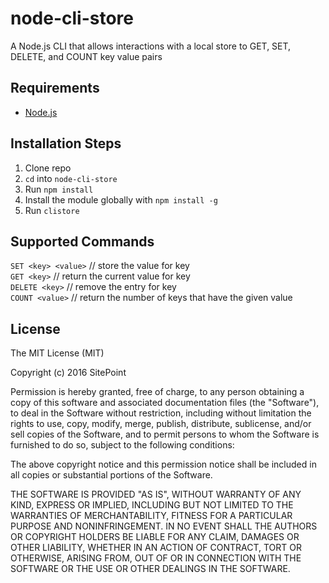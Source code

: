 # node-cli-store
A Node.js CLI that allows interactions with a local store to GET, SET, DELETE, and COUNT key value pairs

## Requirements

* [Node.js](http://nodejs.org/)

## Installation Steps

1. Clone repo
2. `cd` into `node-cli-store`
3. Run `npm install`
4. Install the module globally with `npm install -g`
5. Run `clistore`

## Supported Commands

`SET <key> <value>` // store the value for key  
`GET <key>`         // return the current value for key  
`DELETE <key>`      // remove the entry for key  
`COUNT <value>`     // return the number of keys that have the given value  

## License

The MIT License (MIT)

Copyright (c) 2016 SitePoint

Permission is hereby granted, free of charge, to any person obtaining a copy of this software and associated documentation files (the "Software"), to deal in the Software without restriction, including without limitation the rights to use, copy, modify, merge, publish, distribute, sublicense, and/or sell copies of the Software, and to permit persons to whom the Software is furnished to do so, subject to the following conditions:

The above copyright notice and this permission notice shall be included in all copies or substantial portions of the Software.

THE SOFTWARE IS PROVIDED "AS IS", WITHOUT WARRANTY OF ANY KIND, EXPRESS OR IMPLIED, INCLUDING BUT NOT LIMITED TO THE WARRANTIES OF MERCHANTABILITY, FITNESS FOR A PARTICULAR PURPOSE AND NONINFRINGEMENT. IN NO EVENT SHALL THE AUTHORS OR COPYRIGHT HOLDERS BE LIABLE FOR ANY CLAIM, DAMAGES OR OTHER LIABILITY, WHETHER IN AN ACTION OF CONTRACT, TORT OR OTHERWISE, ARISING FROM, OUT OF OR IN CONNECTION WITH THE SOFTWARE OR THE USE OR OTHER DEALINGS IN THE SOFTWARE.
